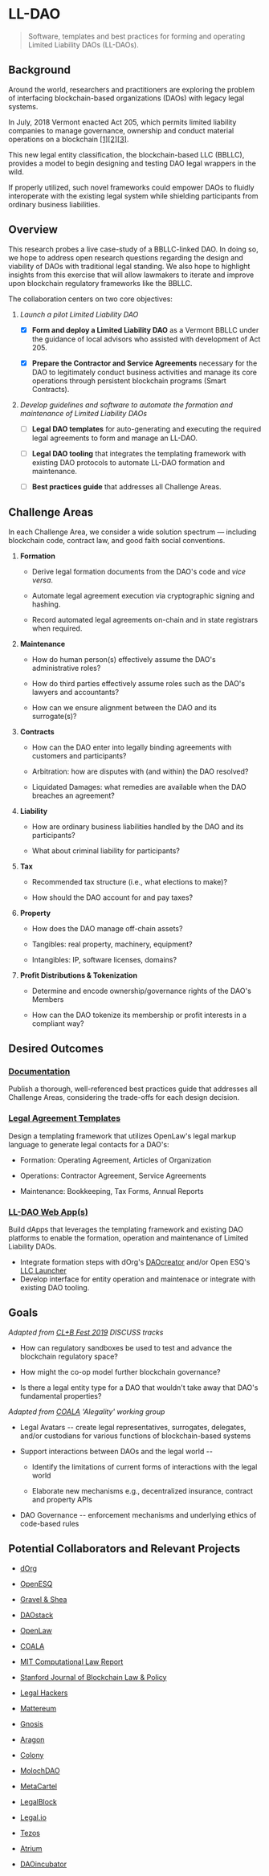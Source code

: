 # LL-DAO
> Software, templates and best practices for forming and operating Limited Liability DAOs (LL-DAOs).

Background
----------

Around the world, researchers and practitioners are exploring the problem of interfacing blockchain-based organizations (DAOs) with legacy legal systems.

In July, 2018 Vermont enacted Act 205, which permits limited liability companies to manage governance, ownership and conduct material
operations on a blockchain [[1]](https://www.coindesk.com/vermontdao-state-governor-signs-bill-clearing-way-blockchain-companies)[[2]](https://legislature.vermont.gov/statutes/section/11/025/04173)[[3]](https://jimhamiltonblog.blogspot.com/2018/06/vermont-permits-llcs-to-operate.html).

This new legal entity classification, the blockchain-based LLC (BBLLC), provides a model to begin designing and testing DAO legal wrappers in the wild.

If properly utilized, such novel frameworks could empower DAOs to fluidly interoperate with the existing legal system while shielding participants from ordinary business liabilities.

Overview
--------

This research probes a live case-study of a BBLLC-linked DAO. In doing so, we hope to address open research questions regarding the design and viability of DAOs with traditional legal standing. We also hope to highlight insights from this exercise that will allow lawmakers to iterate and improve upon blockchain regulatory frameworks like the BBLLC.

The collaboration centers on two core objectives:

1.  *Launch a pilot Limited Liability DAO*

       - [X] **Form and deploy a Limited Liability DAO** as a Vermont BBLLC under the guidance of local advisors who assisted with development of Act 205.

       - [X] **Prepare the Contractor and Service Agreements** necessary for the DAO to legitimately conduct business activities and manage its core operations through persistent blockchain programs (Smart Contracts).

2.  *Develop guidelines and software to automate the formation and maintenance of Limited Liability DAOs*

       - [ ] **Legal DAO templates** for auto-generating and executing the required legal agreements to form and manage an LL-DAO.

       - [ ] **Legal DAO tooling** that integrates the templating framework with existing DAO protocols to automate LL-DAO formation and maintenance.

       - [ ] **Best practices guide** that addresses all Challenge Areas.

Challenge Areas
---------------

In each Challenge Area, we consider a wide solution spectrum — including blockchain code, contract law, and good faith social conventions.

1.  **Formation**

    -   Derive legal formation documents from the DAO's code and *vice versa*.

    -   Automate legal agreement execution via cryptographic signing and hashing.

    -   Record automated legal agreements on-chain and in state registrars when required.

2.  **Maintenance**

    -   How do human person(s) effectively assume the DAO's administrative roles?

    -   How do third parties effectively assume roles such as the DAO's lawyers and accountants?

    -   How can we ensure alignment between the DAO and its surrogate(s)?

3.  **Contracts**

    -   How can the DAO enter into legally binding agreements with customers and participants?

    -   Arbitration: how are disputes with (and within) the DAO resolved?

    -   Liquidated Damages: what remedies are available when the DAO breaches an agreement?

4.  **Liability**

    -   How are ordinary business liabilities handled by the DAO and its participants?

    -   What about criminal liability for participants?

5.  **Tax**

    -   Recommended tax structure (i.e., what elections to make)?

    -   How should the DAO account for and pay taxes?

6.  **Property**

    -   How does the DAO manage off-chain assets?

    -   Tangibles: real property, machinery, equipment?

    -   Intangibles: IP, software licenses, domains?

7.  **Profit Distributions & Tokenization**

    -   Determine and encode ownership/governance rights of the DAO's Members

    -   How can the DAO tokenize its membership or profit interests in a compliant way?


Desired Outcomes
----------------

### [Documentation](./guidelines)

Publish a thorough, well-referenced best practices guide that addresses all Challenge Areas, considering the trade-offs for each design decision.

### [Legal Agreement Templates](./templates)

Design a templating framework that utilizes OpenLaw's legal markup language to generate legal contacts for a DAO's:

-   Formation: Operating Agreement, Articles of Organization

-   Operations: Contractor Agreement, Service Agreements

-   Maintenance: Bookkeeping, Tax Forms, Annual Reports

### [LL-DAO Web App(s)](./tech)

Build dApps that leverages the templating framework and existing DAO platforms to enable the formation, operation and maintenance of Limited Liability DAOs.

-   Integrate formation steps with dOrg's [DAOcreator](https://dorg.tech/#/) and/or Open ESQ's [LLC Launcher](https://limitedliability.me)
-   Develop interface for entity operation and maintenace or integrate with existing DAO tooling.

Goals
-----

*Adapted from [CL+B Fest 2019](https://legalhackers.org/clbfest2019-resources/) DISCUSS tracks*

-   How can regulatory sandboxes be used to test and advance the blockchain regulatory space?

-   How might the co-op model further blockchain governance?

-   Is there a legal entity type for a DAO that wouldn't take away that DAO's fundamental properties?

*Adapted from [COALA](https://coala.global/working-groups/) 'Alegality' working group*

-   Legal Avatars -- create legal representatives, surrogates, delegates, and/or custodians for various functions of blockchain-based systems

-   Support interactions between DAOs and the legal world --

    -   Identify the limitations of current forms of interactions with the legal world

    -   Elaborate new mechanisms e.g., decentralized insurance, contract and property APIs

-   DAO Governance -- enforcement mechanisms and underlying ethics of code-based rules

 
Potential Collaborators and Relevant Projects
----------------

-   [dOrg](https://dorg.tech/#/)

-   [OpenESQ](https://www.openesq.tech)

-   [Gravel & Shea](https://www.gravelshea.com)

-   [DAOstack](https://daostack.io)

-   [OpenLaw](https://openlaw.io/)

-   [COALA](https://coala.global)

-   [MIT Computational Law Report](http://law.mit.edu/)

-   [Stanford Journal of Blockchain Law & Policy](https://stanford-jblp.pubpub.org)

-   [Legal Hackers](https://legalhackers.org/)

-   [Mattereum](https://mattereum.com)

-   [Gnosis](https://gnosis.io)

-   [Aragon](https://aragon.org)

-   [Colony](https://colony.io)

-   [MolochDAO](https://molochdao.com/)

-   [MetaCartel](https://www.metacartel.org)

-   [LegalBlock](https://legalblock.co/)

-   [Legal.io](https://www.legal.io/)

-   [Tezos](https://tezos.com)

-   [Atrium](https://www.atrium.co)

-   [DAOincubator](http://daoincubator.org/)



